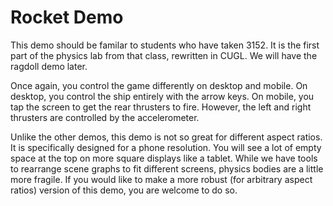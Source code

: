 # Rocket Demo

This demo should be familar to students who have taken 3152.  It is the first part of
the physics lab from that class, rewritten in CUGL.  We will have the ragdoll demo later.

Once again, you control the game differently on desktop and mobile.  On desktop, you
control the ship entirely with the arrow keys.  On mobile, you tap the screen to get
the rear thrusters to fire.  However, the left and right thrusters are controlled by
the accelerometer.

Unlike the other demos, this demo is not so great for different aspect ratios.  It is
specifically designed for a phone resolution.  You will see a lot of empty space at the
top on more square displays like a tablet. While we have tools to rearrange scene graphs
to fit different screens, physics bodies are a little more fragile.  If you would like
to make a more robust (for arbitrary aspect ratios) version of this demo, you are 
welcome to do so.
